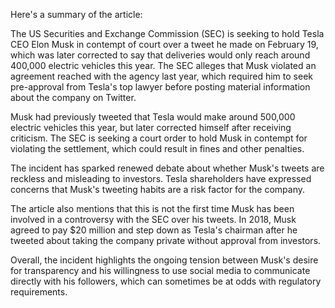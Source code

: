 Here's a summary of the article:

The US Securities and Exchange Commission (SEC) is seeking to hold Tesla CEO Elon Musk in contempt of court over a tweet he made on February 19, which was later corrected to say that deliveries would only reach around 400,000 electric vehicles this year. The SEC alleges that Musk violated an agreement reached with the agency last year, which required him to seek pre-approval from Tesla's top lawyer before posting material information about the company on Twitter.

Musk had previously tweeted that Tesla would make around 500,000 electric vehicles this year, but later corrected himself after receiving criticism. The SEC is seeking a court order to hold Musk in contempt for violating the settlement, which could result in fines and other penalties.

The incident has sparked renewed debate about whether Musk's tweets are reckless and misleading to investors. Tesla shareholders have expressed concerns that Musk's tweeting habits are a risk factor for the company.

The article also mentions that this is not the first time Musk has been involved in a controversy with the SEC over his tweets. In 2018, Musk agreed to pay $20 million and step down as Tesla's chairman after he tweeted about taking the company private without approval from investors.

Overall, the incident highlights the ongoing tension between Musk's desire for transparency and his willingness to use social media to communicate directly with his followers, which can sometimes be at odds with regulatory requirements.